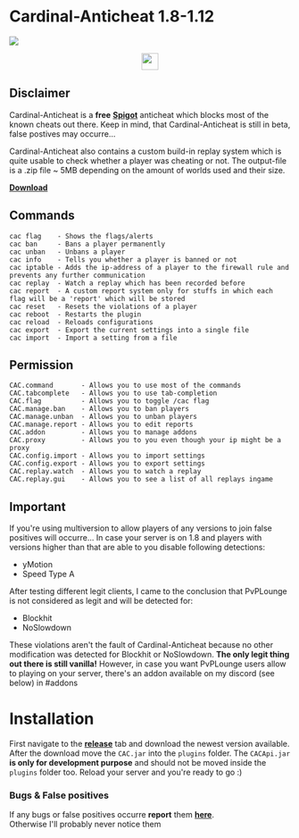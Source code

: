 # Cardinal-Anticheat 1.8-1.12

<img
 src="http://cac.dodo1213.de/img/banner.png"
/>

<div
 align="center">
    <a
     href="https://link.lukasl.dev/cacdiscord">
        <img
            height="30" src="https://img.shields.io/discord/647922123192533022.svg?logo=discord&style=for-the-badge"
        />
    </a>
</div>

## Disclaimer

Cardinal-Anticheat is a **free** [**Spigot**](https://github.com/SpigotMC) anticheat which blocks most of the known cheats out there. Keep in mind, that Cardinal-Anticheat is still in beta, false postives may occurre...

Cardinal-Anticheat also contains a custom build-in replay system which is quite usable to check whether a player was cheating or not. The output-file is a .zip file ~ 5MB depending on the amount of worlds used and their size.

[**Download**](#download)

## Commands

```text
cac flag    - Shows the flags/alerts
cac ban     - Bans a player permanently
cac unban   - Unbans a player
cac info    - Tells you whether a player is banned or not
cac iptable - Adds the ip-address of a player to the firewall rule and prevents any further communication
cac replay  - Watch a replay which has been recorded before
cac report  - A custom report system only for stuffs in which each flag will be a 'report' which will be stored
cac reset   - Resets the violations of a player
cac reboot  - Restarts the plugin
cac reload  - Reloads configurations
cac export  - Export the current settings into a single file
cac import  - Import a setting from a file
```

## Permission

```text
CAC.command       - Allows you to use most of the commands
CAC.tabcomplete   - Allows you to use tab-completion
CAC.flag          - Allows you to toggle /cac flag
CAC.manage.ban    - Allows you to ban players
CAC.manage.unban  - Allows you to unban players
CAC.manage.report - Allows you to edit reports
CAC.addon         - Allows you to manage addons
CAC.proxy         - Allows you to you even though your ip might be a proxy
CAC.config.import - Allows you to import settings
CAC.config.export - Allows you to export settings
CAC.replay.watch  - Allows you to watch a replay
CAC.replay.gui    - Allows you to see a list of all replays ingame
```

<div
 id="download"
/>

## Important

If you're using multiversion to allow players of any versions to join false positives will occurre...
In case your server is on 1.8 and players with versions higher than that are able to you disable following detections:

+ yMotion
+ Speed Type A

After testing different legit clients, I came to the conclusion that PvPLounge is not considered as legit and will be detected for:

+ Blockhit
+ NoSlowdown

These violations aren't the fault of Cardinal-Anticheat because no other modification was detected for Blockhit or NoSlowdown. **The only legit thing out there is still vanilla!**
However, in case you want PvPLounge users allow to playing on your server, there's an addon available on my discord (see below) in #addons

# Installation

First navigate to the [**release**](https://github.com/Clientastisch/Cardinal-Anticheat/releases) tab and download the newest version available. After the download move the `CAC.jar` into the `plugins` folder. The `CACApi.jar` **is only for development purpose** and should not be moved inside the `plugins` folder too. Reload your server and you're ready to go :)

### Bugs & False positives

If any bugs or false positives occurre **report** them [**here**](https://github.com/Clientastisch/Cardinal-Anticheat/issues/new/choose). <br>
Otherwise I'll probably never notice them
